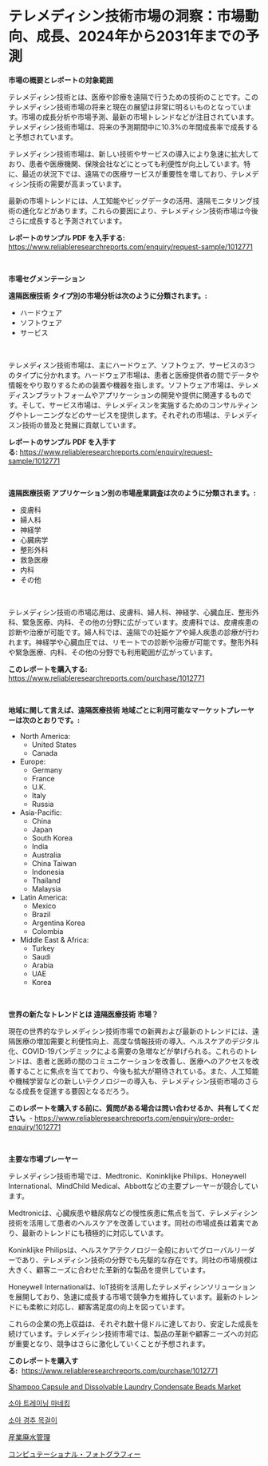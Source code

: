 <p><h1>テレメディシン技術市場の洞察：市場動向、成長、2024年から2031年までの予測</h1></p><p><strong>市場の概要とレポートの対象範囲</strong></p>
<p><p>テレメディシン技術とは、医療や診療を遠隔で行うための技術のことです。このテレメディシン技術市場の将来と現在の展望は非常に明るいものとなっています。市場の成長分析や市場予測、最新の市場トレンドなどが注目されています。テレメディシン技術市場は、将来の予測期間中に10.3%の年間成長率で成長すると予想されています。</p><p>テレメディシン技術市場は、新しい技術やサービスの導入により急速に拡大しており、患者や医療機関、保険会社などにとっても利便性が向上しています。特に、最近の状況下では、遠隔での医療サービスが重要性を増しており、テレメディシン技術の需要が高まっています。</p><p>最新の市場トレンドには、人工知能やビッグデータの活用、遠隔モニタリング技術の進化などがあります。これらの要因により、テレメディシン技術市場は今後さらに成長すると予測されています。</p></p>
<p><strong>レポートのサンプル PDF を入手する:</strong> <a href="https://www.reliableresearchreports.com/enquiry/request-sample/1012771">https://www.reliableresearchreports.com/enquiry/request-sample/1012771</a></p>
<p>&nbsp;</p>
<p><strong>市場セグメンテーション</strong></p>
<p><strong>遠隔医療技術 タイプ別の市場分析は次のように分類されます。:</strong></p>
<p><ul><li>ハードウェア</li><li>ソフトウェア</li><li>サービス</li></ul></p>
<p>&nbsp;</p>
<p><p>テレメディスン技術市場は、主にハードウェア、ソフトウェア、サービスの3つのタイプに分かれます。ハードウェア市場は、患者と医療提供者の間でデータや情報をやり取りするための装置や機器を指します。ソフトウェア市場は、テレメディスンプラットフォームやアプリケーションの開発や提供に関連するものです。そして、サービス市場は、テレメディスンを実施するためのコンサルティングやトレーニングなどのサービスを提供します。それぞれの市場は、テレメディスン技術の普及と発展に貢献しています。</p></p>
<p><strong>レポートのサンプル PDF を入手する:</strong>&nbsp;<a href="https://www.reliableresearchreports.com/enquiry/request-sample/1012771">https://www.reliableresearchreports.com/enquiry/request-sample/1012771</a></p>
<p>&nbsp;</p>
<p><strong> 遠隔医療技術 アプリケーション別の市場産業調査は次のように分類されます。:</strong></p>
<p><ul><li>皮膚科</li><li>婦人科</li><li>神経学</li><li>心臓病学</li><li>整形外科</li><li>救急医療</li><li>内科</li><li>その他</li></ul></p>
<p>&nbsp;</p>
<p><p>テレメディシン技術の市場応用は、皮膚科、婦人科、神経学、心臓血圧、整形外科、緊急医療、内科、その他の分野に広がっています。皮膚科では、皮膚疾患の診断や治療が可能です。婦人科では、遠隔での妊娠ケアや婦人疾患の診療が行われます。神経学や心臓血圧では、リモートでの診断や治療が可能です。整形外科や緊急医療、内科、その他の分野でも利用範囲が広がっています。</p></p>
<p><strong>このレポートを購入する:</strong>&nbsp; <a href="https://www.reliableresearchreports.com/purchase/1012771">https://www.reliableresearchreports.com/purchase/1012771</a></p>
<p>&nbsp;</p>
<p><strong>地域に関して言えば、遠隔医療技術 地域ごとに利用可能なマーケットプレーヤーは次のとおりです。:</strong></p>
<p><ul>
    <li>
        North America:
        <ul>
            <li>United States</li>
            <li>Canada</li>
        </ul>
    </li>
    <li>
        Europe:
        <ul>
            <li>Germany</li>
            <li>France</li>
            <li>U.K.</li>
            <li>Italy</li>
            <li>Russia</li>
        </ul>
    </li>
    <li>
        Asia-Pacific:
        <ul>
            <li>China</li>
            <li>Japan</li>
            <li>South Korea</li>
            <li>India</li>
            <li>Australia</li>
            <li>China Taiwan</li>
            <li>Indonesia</li>
            <li>Thailand</li>
            <li>Malaysia</li>
        </ul>
    </li>
    <li>
        Latin America:
        <ul>
            <li>Mexico</li>
            <li>Brazil</li>
            <li>Argentina Korea</li>
            <li>Colombia</li>
        </ul>
    </li>
    <li>
        Middle East & Africa:
        <ul>
            <li>Turkey</li>
            <li>Saudi</li>
            <li>Arabia</li>
            <li>UAE</li>
            <li>Korea</li>
        </ul>
    </li>
    </ul></p>
<p>&nbsp;</p>
<p><strong>世界の新たなトレンドとは 遠隔医療技術 市場？</strong></p>
<p><p>現在の世界的なテレメディシン技術市場での新興および最新のトレンドには、遠隔医療の増加需要と利便性向上、高度な情報技術の導入、ヘルスケアのデジタル化、COVID-19パンデミックによる需要の急増などが挙げられる。これらのトレンドは、患者と医師の間のコミュニケーションを改善し、医療へのアクセスを改善することに焦点を当てており、今後も拡大が期待されている。また、人工知能や機械学習などの新しいテクノロジーの導入も、テレメディシン技術市場のさらなる成長を促進する要因となるだろう。</p></p>
<p><strong>このレポートを購入する前に、質問がある場合は問い合わせるか、共有してください。</strong>- <a href="https://www.reliableresearchreports.com/enquiry/pre-order-enquiry/1012771">https://www.reliableresearchreports.com/enquiry/pre-order-enquiry/1012771</a></p>
<p>&nbsp;</p>
<p><strong>主要な市場プレーヤー</strong></p>
<p><p>テレメディシン技術市場では、Medtronic、Koninklijke Philips、Honeywell International、MindChild Medical、Abbottなどの主要プレーヤーが競合しています。</p><p>Medtronicは、心臓疾患や糖尿病などの慢性疾患に焦点を当て、テレメディシン技術を活用して患者のヘルスケアを改善しています。同社の市場成長は着実であり、最新のトレンドにも積極的に対応しています。</p><p>Koninklijke Philipsは、ヘルスケアテクノロジー全般においてグローバルリーダーであり、テレメディシン技術の分野でも先駆的な存在です。同社の市場規模は大きく、顧客ニーズに合わせた革新的な製品を提供しています。</p><p>Honeywell Internationalは、IoT技術を活用したテレメディシンソリューションを展開しており、急速に成長する市場で競争力を維持しています。最新のトレンドにも柔軟に対応し、顧客満足度の向上を図っています。</p><p>これらの企業の売上収益は、それぞれ数十億ドルに達しており、安定した成長を続けています。テレメディシン技術市場では、製品の革新や顧客ニーズへの対応が重要となり、競争はさらに激化していくことが予想されます。</p></p>
<p><strong>このレポートを購入する:</strong>&nbsp;&nbsp;<a href="https://www.reliableresearchreports.com/purchase/1012771">https://www.reliableresearchreports.com/purchase/1012771</a></p>
<p><p><a href="https://issuu.com/reportprime-2/docs/shampoo-capsule-and-dissolvable-laundry-condensate">Shampoo Capsule and Dissolvable Laundry Condensate Beads Market</a></p><p><a href="https://github.com/oajzkywllm460/Market-Research-Report-List-1/blob/main/10283474729.md">소아 트레이닝 마네킹</a></p><p><a href="https://github.com/vsr06p4p49/Market-Research-Report-List-1/blob/main/93504584730.md">소아 경추 목걸이</a></p><p><a href="https://github.com/mreklxf44233/Market-Research-Report-List-1/blob/main/17364315156.md">産業廃水管理</a></p><p><a href="https://github.com/cbigkbh02719/Market-Research-Report-List-1/blob/main/60264625157.md">コンピュテーショナル・フォトグラフィー</a></p></p>